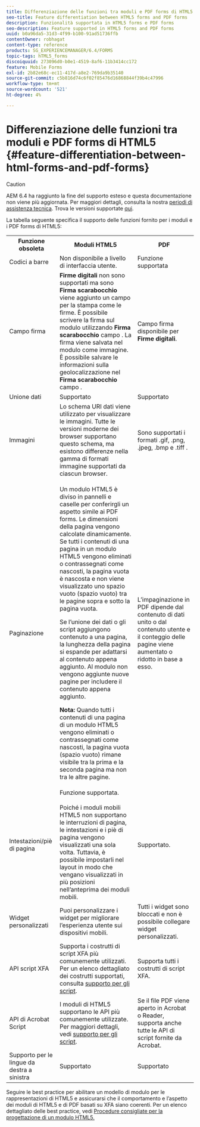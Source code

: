 ```yaml
---
title: Differenziazione delle funzioni tra moduli e PDF forms di HTML5
seo-title: Feature differentiation between HTML5 forms and PDF forms
description: Funzionalità supportata in HTML5 forms e PDF forms
seo-description: Feature supported in HTML5 forms and PDF forms
uuid: b0a96da5-31d3-4f99-b100-91ad51736ffb
contentOwner: robhagat
content-type: reference
products: SG_EXPERIENCEMANAGER/6.4/FORMS
topic-tags: hTML5_forms
discoiquuid: 273096d0-b0e1-4519-8af6-11b3414cc172
feature: Mobile Forms
exl-id: 2b82e68c-ec11-417d-a8e2-769da9b35140
source-git-commit: c5b816d74c6f02f85476d16868844f39b4c47996
workflow-type: tm+mt
source-wordcount: '521'
ht-degree: 4%

---
```


# Differenziazione delle funzioni tra moduli e PDF forms di HTML5 {#feature-differentiation-between-html-forms-and-pdf-forms}

>[!CAUTION]
>
>AEM 6.4 ha raggiunto la fine del supporto esteso e questa documentazione non viene più aggiornata. Per maggiori dettagli, consulta la nostra [periodi di assistenza tecnica](https://helpx.adobe.com/it/support/programs/eol-matrix.html). Trova le versioni supportate [qui](https://experienceleague.adobe.com/docs/).

La tabella seguente specifica il supporto delle funzioni fornito per i moduli e i PDF forms di HTML5:

<table> 
 <tbody>
  <tr>
   <th>Funzione obsoleta</th> 
   <th>Moduli HTML5</th> 
   <th>PDF</th> 
  </tr>
  <tr>
   <td>Codici a barre<br /> </td> 
   <td>Non disponibile a livello di interfaccia utente. </td> 
   <td>Funzione supportata</td> 
  </tr>
  <tr>
   <td>Campo firma<br /> </td> 
   <td><strong>Firme digitali</strong> non sono supportati ma sono <strong>Firma scarabocchio</strong> viene aggiunto un campo per la stampa come le firme. È possibile scrivere la firma sul modulo utilizzando <strong>Firma scarabocchio</strong> campo . La firma viene salvata nel modulo come immagine. È possibile salvare le informazioni sulla geolocalizzazione nel <strong>Firma scarabocchio</strong> campo .</td> 
   <td>Campo firma disponibile per <strong>Firme digitali</strong>.</td> 
  </tr>
  <tr>
   <td>Unione dati</td> 
   <td>Supportato</td> 
   <td>Supportato</td> 
  </tr>
  <tr>
   <td>Immagini</td> 
   <td>Lo schema URI dati viene utilizzato per visualizzare le immagini. Tutte le versioni moderne dei browser supportano questo schema, ma esistono differenze nella gamma di formati immagine supportati da ciascun browser.<br /> </td> 
   <td>Sono supportati i formati .gif, .png, .jpeg, .bmp e .tiff .</td> 
  </tr>
  <tr>
   <td>Paginazione<br /> </td> 
   <td><p>Un modulo HTML5 è diviso in pannelli e caselle per conferirgli un aspetto simile ai PDF forms. Le dimensioni della pagina vengono calcolate dinamicamente. Se tutti i contenuti di una pagina in un modulo HTML5 vengono eliminati o contrassegnati come nascosti, la pagina vuota è nascosta e non viene visualizzato uno spazio vuoto (spazio vuoto) tra le pagine sopra e sotto la pagina vuota.</p> <p>Se l’unione dei dati o gli script aggiungono contenuto a una pagina, la lunghezza della pagina si espande per adattarsi al contenuto appena aggiunto. Al modulo non vengono aggiunte nuove pagine per includere il contenuto appena aggiunto. </p> <p><strong>Nota:</strong> Quando tutti i contenuti di una pagina di un modulo HTML5 vengono eliminati o contrassegnati come nascosti, la pagina vuota (spazio vuoto) rimane visibile tra la prima e la seconda pagina ma non tra le altre pagine.</p> </td> 
   <td>L’impaginazione in PDF dipende dal contenuto di dati unito o dal contenuto utente e il conteggio delle pagine viene aumentato o ridotto in base a esso.</td> 
  </tr>
  <tr>
   <td>Intestazioni/piè di pagina </td> 
   <td>Funzione supportata. <br /> <br /> Poiché i moduli mobili HTML5 non supportano le interruzioni di pagina, le intestazioni e i piè di pagina vengono visualizzati una sola volta. Tuttavia, è possibile impostarli nel layout in modo che vengano visualizzati in più posizioni nell’anteprima dei moduli mobili.<br /> </td> 
   <td>Supportato.</td> 
  </tr>
  <tr>
   <td>Widget personalizzati</td> 
   <td>Puoi personalizzare i widget per migliorare l’esperienza utente sui dispositivi mobili.<br /> </td> 
   <td>Tutti i widget sono bloccati e non è possibile collegare widget personalizzati.<br /> </td> 
  </tr>
  <tr>
   <td>API script XFA</td> 
   <td>Supporta i costrutti di script XFA più comunemente utilizzati. Per un elenco dettagliato dei costrutti supportati, consulta <a href="/help/forms/using/scripting-support.md">supporto per gli script</a>.</td> 
   <td>Supporta tutti i costrutti di script XFA.</td> 
  </tr>
  <tr>
   <td>API di Acrobat Script </td> 
   <td>I moduli di HTML5 supportano le API più comunemente utilizzate. Per maggiori dettagli, vedi <a href="/help/forms/using/scripting-support.md">supporto per gli script</a>.</td> 
   <td>Se il file PDF viene aperto in Acrobat o Reader, supporta anche tutte le API di script fornite da Acrobat.</td> 
  </tr>
  <tr>
   <td>Supporto per le lingue da destra a sinistra </td> 
   <td>Supportato</td> 
   <td>Supportato</td> 
  </tr>
 </tbody>
</table>

Seguire le best practice per abilitare un modello di modulo per le rappresentazioni di HTML5 e assicurarsi che il comportamento e l’aspetto dei moduli di HTML5 e di PDF basati su XFA siano coerenti. Per un elenco dettagliato delle best practice, vedi [Procedure consigliate per la progettazione di un modulo HTML5.](/help/forms/using/best-practices-for-html5-forms.md)
